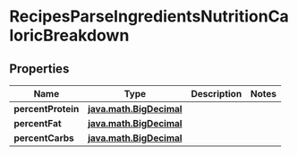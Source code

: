 
# RecipesParseIngredientsNutritionCaloricBreakdown

## Properties
Name | Type | Description | Notes
------------ | ------------- | ------------- | -------------
**percentProtein** | [**java.math.BigDecimal**](java.math.BigDecimal.md) |  | 
**percentFat** | [**java.math.BigDecimal**](java.math.BigDecimal.md) |  | 
**percentCarbs** | [**java.math.BigDecimal**](java.math.BigDecimal.md) |  | 




